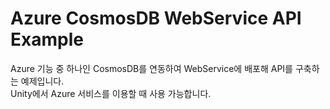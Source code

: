 # Azure CosmosDB WebService API Example
Azure 기능 중 하나인 CosmosDB를 연동하여 WebService에 배포해 API를 구축하는 예제입니다.  
Unity에서 Azure 서비스를 이용할 때 사용 가능합니다.
